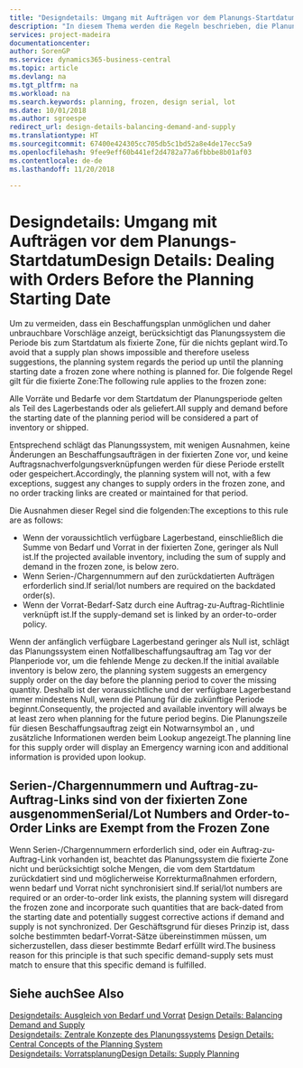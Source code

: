 ```yaml
---
title: "Designdetails: Umgang mit Aufträgen vor dem Planungs-Startdatum | Microsoft Docs"
description: "In diesem Thema werden die Regeln beschrieben, die Planung für Aufträge in der fixierten Zone anwendet."
services: project-madeira
documentationcenter: 
author: SorenGP
ms.service: dynamics365-business-central
ms.topic: article
ms.devlang: na
ms.tgt_pltfrm: na
ms.workload: na
ms.search.keywords: planning, frozen, design serial, lot
ms.date: 10/01/2018
ms.author: sgroespe
redirect_url: design-details-balancing-demand-and-supply
ms.translationtype: HT
ms.sourcegitcommit: 67400e424305cc705db5c1bd52a8e4de17ecc5a9
ms.openlocfilehash: 9fee9eff60b441ef2d4782a77a6fbbbe8b01af03
ms.contentlocale: de-de
ms.lasthandoff: 11/20/2018

---
```

# <a name="design-details-dealing-with-orders-before-the-planning-starting-date"></a><span data-ttu-id="7da0a-103">Designdetails: Umgang mit Aufträgen vor dem Planungs-Startdatum</span><span class="sxs-lookup"><span data-stu-id="7da0a-103">Design Details: Dealing with Orders Before the Planning Starting Date</span></span>
<span data-ttu-id="7da0a-104">Um zu vermeiden, dass ein Beschaffungsplan unmöglichen und daher unbrauchbare Vorschläge anzeigt, berücksichtigt das Planungssystem die Periode bis zum Startdatum als fixierte Zone, für die nichts geplant wird.</span><span class="sxs-lookup"><span data-stu-id="7da0a-104">To avoid that a supply plan shows impossible and therefore useless suggestions, the planning system regards the period up until the planning starting date a frozen zone where nothing is planned for.</span></span> <span data-ttu-id="7da0a-105">Die folgende Regel gilt für die fixierte Zone:</span><span class="sxs-lookup"><span data-stu-id="7da0a-105">The following rule applies to the frozen zone:</span></span>  

<span data-ttu-id="7da0a-106">Alle Vorräte und Bedarfe vor dem Startdatum der Planungsperiode gelten als Teil des Lagerbestands oder als geliefert.</span><span class="sxs-lookup"><span data-stu-id="7da0a-106">All supply and demand before the starting date of the planning period will be considered a part of inventory or shipped.</span></span>  

<span data-ttu-id="7da0a-107">Entsprechend schlägt das Planungssystem, mit wenigen Ausnahmen, keine Änderungen an Beschaffungsaufträgen in der fixierten Zone vor, und keine Auftragsnachverfolgungsverknüpfungen werden für diese Periode erstellt oder gespeichert.</span><span class="sxs-lookup"><span data-stu-id="7da0a-107">Accordingly, the planning system will not, with a few exceptions, suggest any changes to supply orders in the frozen zone, and no order tracking links are created or maintained for that period.</span></span>  

<span data-ttu-id="7da0a-108">Die Ausnahmen dieser Regel sind die folgenden:</span><span class="sxs-lookup"><span data-stu-id="7da0a-108">The exceptions to this rule are as follows:</span></span>  

* <span data-ttu-id="7da0a-109">Wenn der voraussichtlich verfügbare Lagerbestand, einschließlich die Summe von Bedarf und Vorrat in der fixierten Zone, geringer als Null ist.</span><span class="sxs-lookup"><span data-stu-id="7da0a-109">If the projected available inventory, including the sum of supply and demand in the frozen zone, is below zero.</span></span>  
* <span data-ttu-id="7da0a-110">Wenn Serien-/Chargennummern auf den zurückdatierten Aufträgen erforderlich sind.</span><span class="sxs-lookup"><span data-stu-id="7da0a-110">If serial/lot numbers are required on the backdated order(s).</span></span>  
* <span data-ttu-id="7da0a-111">Wenn der Vorrat-Bedarf-Satz durch eine Auftrag-zu-Auftrag-Richtlinie verknüpft ist.</span><span class="sxs-lookup"><span data-stu-id="7da0a-111">If the supply-demand set is linked by an order-to-order policy.</span></span>  

<span data-ttu-id="7da0a-112">Wenn der anfänglich verfügbare Lagerbestand geringer als Null ist, schlägt das Planungssystem einen Notfallbeschaffungsauftrag am Tag vor der Planperiode vor, um die fehlende Menge zu decken.</span><span class="sxs-lookup"><span data-stu-id="7da0a-112">If the initial available inventory is below zero, the planning system suggests an emergency supply order on the day before the planning period to cover the missing quantity.</span></span> <span data-ttu-id="7da0a-113">Deshalb ist der voraussichtliche und der verfügbare Lagerbestand immer mindestens Null, wenn die Planung für die zukünftige Periode beginnt.</span><span class="sxs-lookup"><span data-stu-id="7da0a-113">Consequently, the projected and available inventory will always be at least zero when planning for the future period begins.</span></span> <span data-ttu-id="7da0a-114">Die Planungszeile für diesen Beschaffungsauftrag zeigt ein Notwarnsymbol an , und zusätzliche Informationen werden beim Lookup angezeigt.</span><span class="sxs-lookup"><span data-stu-id="7da0a-114">The planning line for this supply order will display an Emergency warning icon and additional information is provided upon lookup.</span></span>  

## <a name="seriallot-numbers-and-order-to-order-links-are-exempt-from-the-frozen-zone"></a><span data-ttu-id="7da0a-115">Serien-/Chargennummern und Auftrag-zu-Auftrag-Links sind von der fixierten Zone ausgenommen</span><span class="sxs-lookup"><span data-stu-id="7da0a-115">Serial/Lot Numbers and Order-to-Order Links are Exempt from the Frozen Zone</span></span>  
<span data-ttu-id="7da0a-116">Wenn Serien-/Chargennummern erforderlich sind, oder ein Auftrag-zu-Auftrag-Link vorhanden ist, beachtet das Planungssystem die fixierte Zone nicht und berücksichtigt solche Mengen, die vom dem Startdatum zurückdatiert sind und möglicherweise Korrekturmaßnahmen erfordern, wenn bedarf und Vorrat nicht synchronisiert sind.</span><span class="sxs-lookup"><span data-stu-id="7da0a-116">If serial/lot numbers are required or an order-to-order link exists, the planning system will disregard the frozen zone and incorporate such quantities that are back-dated from the starting date and potentially suggest corrective actions if demand and supply is not synchronized.</span></span> <span data-ttu-id="7da0a-117">Der Geschäftsgrund für dieses Prinzip ist, dass solche bestimmten bedarf-Vorrat-Sätze übereinstimmen müssen, um sicherzustellen, dass dieser bestimmte Bedarf erfüllt wird.</span><span class="sxs-lookup"><span data-stu-id="7da0a-117">The business reason for this principle is that such specific demand-supply sets must match to ensure that this specific demand is fulfilled.</span></span>  

## <a name="see-also"></a><span data-ttu-id="7da0a-118">Siehe auch</span><span class="sxs-lookup"><span data-stu-id="7da0a-118">See Also</span></span>  
<span data-ttu-id="7da0a-119">[Designdetails: Ausgleich von Bedarf und Vorrat](design-details-balancing-demand-and-supply.md) </span><span class="sxs-lookup"><span data-stu-id="7da0a-119">[Design Details: Balancing Demand and Supply](design-details-balancing-demand-and-supply.md) </span></span>  
<span data-ttu-id="7da0a-120">[Designdetails: Zentrale Konzepte des Planungssystems](design-details-central-concepts-of-the-planning-system.md) </span><span class="sxs-lookup"><span data-stu-id="7da0a-120">[Design Details: Central Concepts of the Planning System](design-details-central-concepts-of-the-planning-system.md) </span></span>  
[<span data-ttu-id="7da0a-121">Designdetails: Vorratsplanung</span><span class="sxs-lookup"><span data-stu-id="7da0a-121">Design Details: Supply Planning</span></span>](design-details-supply-planning.md)

